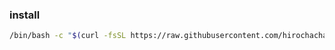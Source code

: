 ### install ###

```sh
/bin/bash -c "$(curl -fsSL https://raw.githubusercontent.com/hirochachacha/dotfiles/HEAD/install.sh)"
```
